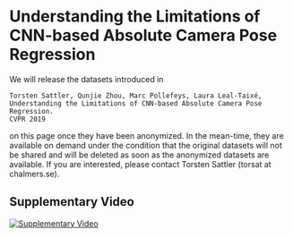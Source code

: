 # Understanding the Limitations of CNN-based Absolute Camera Pose Regression

We will release the datasets introduced in 
```
Torsten Sattler, Qunjie Zhou, Marc Pollefeys, Laura Leal-Taixé,
Understanding the Limitations of CNN-based Absolute Camera Pose Regression.
CVPR 2019
```
on this page once they have been anonymized. In the mean-time, they are available on demand under the condition that the original datasets will not be shared and will be deleted as soon as the anonymized datasets are available.
If you are interested, please contact Torsten Sattler (torsat at chalmers.se).

## Supplementary Video
[![Supplementary Video](https://img.youtube.com/vi/7Efueln55P4/0.jpg
)](https://youtu.be/7Efueln55P4)
